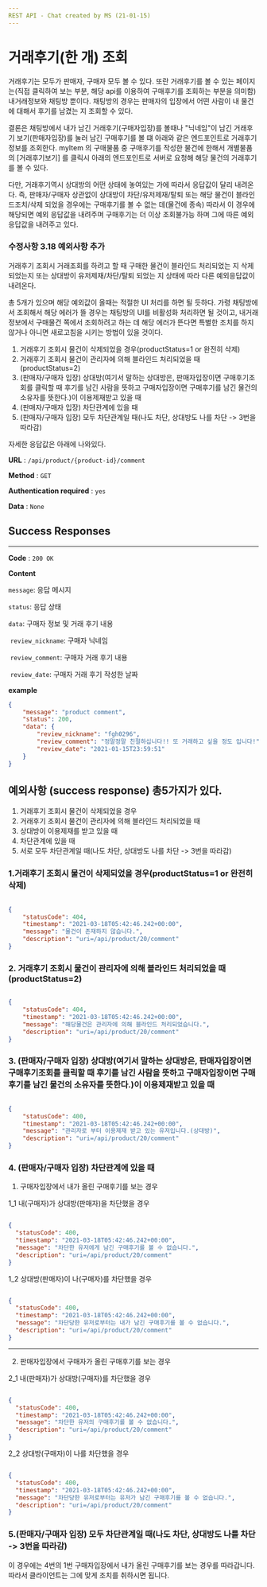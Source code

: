 ```yaml
---
REST API - Chat created by MS (21-01-15)
---
```



# 거래후기(한 개) 조회

거래후기는 모두가 판매자, 구매자 모두 볼 수 있다.
또란 거래후기를 볼 수 있는 페이지는(직접 클릭하여 보는 부분, 해당 api를 이용하여 구매후기를 조회하는 부분을 의미함)
내거래정보와 채팅방 뿐이다. 채팅방의 경우는 판매자의 입장에서 어떤 사람이 내 물건에 대해서 후기를 남겼는 지 조회할 수 있다.

결론은 
채팅방에서 내가 남긴 거래후기(구매자입장)를 볼때나 "닉네임"이 남긴 거래후기 보기(판매자입장)를 눌러 남긴 구매후기를 볼 떄
아래와 같은 엔드포인트로 거래후기 정보를 조회한다.
myItem 의 구매물품 중 구매후기를 작성한 물건에 한해서 개별물품의 [거래후기보기] 를 클릭시 아래의 엔드포인트로 
서버로 요청해 해당 물건의 거래후기를 볼 수 있다.

다만, 
거래후기역시 상대방의 어떤 상태에 놓여있는 가에 따라서 응답값이 달리 내려온다.
즉, 판매자/구매자 상관없이 상대방이 차단/유저제재/탈퇴 또는 해당 물건이 블라인드조치/삭제 되었을 경우에는 구매후기를 볼 수 없는 데(물건에 종속)
따라서 이 경우에 해당되면 예외 응답값을 내려주며 구매후기는 더 이상 조회불가능 하며 그에 따른 예외 응답값을 내려주고 있다.



### 수정사항 3.18 예외사항 추가
거래후기 조회시 거래조회를 하려고 할 때 구매한 물건이 블라인드 처리되었는 지 삭제되었는지
또는 상대방이 유저제재/차단/탈퇴 되었는 지 상태에 따라 다른 예외응답값이 내려온다.

총 5개가 있으며 해당 예외값이 올때는 적절한 UI 처리를 하면 될 듯하다.
가령 채팅방에서 조회해서 해당 에러가 뜰 경우는 채팅방의 UI를 비활성화 처리하면 될 것이고, 내거래정보에서 구매물건 쪽에서 조회하려고 하는 데 해당
에러가 뜬다면 특별한 조치를 하지 않거나 아니면 새로고침을 시키는 방법이 있을 것이다.

1. 거래후기 조회시 물건이 삭제되었을 경우(productStatus=1 or 완전히 삭제)
2. 거래후기 조회시 물건이 관리자에 의해 블라인드 처리되었을 때(productStatus=2)
3. (판매자/구매자 입장) 상대방(여기서 말하는 상대방은, 판매자입장이면 구매후기조회를 클릭할 때 후기를 남긴 사람을 뜻하고 구매자입장이면 구매후기를 남긴 물건의 소유자를 뜻한다.)이 이용제재받고 있을 때
4. (판매자/구매자 입장) 차단관계에 있을 때
5. (판매자/구매자 입장) 모두 차단관계일 때(나도 차단, 상대방도 나를 차단 -> 3번을 따라감)

자세한 응답값은 아래에 나와있다.



**URL** : `/api/product/{product-id}/comment` 

**Method** : `GET`

**Authentication required** : `yes`

**Data** : `None`

## Success Responses

___
 
**Code** : `200 OK`

**Content**

`message`: 응답 메시지 

`status`: 응답 상태 

`data`: 구매자 정보 및 거래 후기 내용

​		`review_nickname`: 구매자 닉네임

​		`review_comment`: 구매자 거래 후기 내용

​		`review_date`: 구매자 거래 후기 작성한 날짜

**example**

```json
{
    "message": "product comment",
    "status": 200,
    "data": {
        "review_nickname": "fgh0296",
        "review_comment": "정말정말 친절하십니다!! 또 거래하고 싶을 정도 입니다!",
        "review_date": "2021-01-15T23:59:51"
    }
}
```

## 예외사항 (success response) 총5가지가 있다.

1. 거래후기 조회시 물건이 삭제되었을 경우
2. 거래후기 조회시 물건이 관리자에 의해 블라인드 처리되었을 때 
3. 상대방이 이용제재를 받고 있을 때
4. 차단관계에 있을 때
5. 서로 모두 차단관계일 때(나도 차단, 상대방도 나를 차단 -> 3번을 따라감)


### 1.거래후기 조회시 물건이 삭제되었을 경우(productStatus=1 or 완전히 삭제)

```json

{
    "statusCode": 404,
    "timestamp": "2021-03-18T05:42:46.242+00:00",
    "message": "물건이 존재하지 않습니다.",
    "description": "uri=/api/product/20/comment"
}

```

### 2. 거래후기 조회시 물건이 관리자에 의해 블라인드 처리되었을 때(productStatus=2)

```json

{
    "statusCode": 404,
    "timestamp": "2021-03-18T05:42:46.242+00:00",
    "message": "해당물건은 관리자에 의해 블라인드 처리되었습니다.",
    "description": "uri=/api/product/20/comment"
}

```

### 3. (판매자/구매자 입장) 상대방(여기서 말하는 상대방은, 판매자입장이면 구매후기조회를 클릭할 때 후기를 남긴 사람을 뜻하고 구매자입장이면 구매후기를 남긴 물건의 소유자를 뜻한다.)이 이용제재받고 있을 때


```json

{
    "statusCode": 400,
    "timestamp": "2021-03-18T05:42:46.242+00:00",
    "message": "관리자로 부터 이용제재 받고 있는 유저입니다.(상대방)",
    "description": "uri=/api/product/20/comment"
}

```


### 4. (판매자/구매자 입장) 차단관계에 있을 때

1) 구매자입장에서 내가 올린 구매후기를 보는 경우

1_1 내(구매자)가 상대방(판매자)을 차단했을 경우

```json

{
  "statusCode": 400,
  "timestamp": "2021-03-18T05:42:46.242+00:00",
  "message": "차단한 유저에게 남긴 구매후기를 볼 수 없습니다.",
  "description": "uri=/api/product/20/comment"
}

```


1_2 상대방(판매자)이 나(구매자)를 차단했을 경우

```json

{
  "statusCode": 400,
  "timestamp": "2021-03-18T05:42:46.242+00:00",
  "message": "차단당한 유저로부터는 내가 남긴 구매후기를 볼 수 없습니다.",
  "description": "uri=/api/product/20/comment"
}

```

---


2) 판매자입장에서 구매자가 올린 구매후기를 보는 경우


2_1 내(판매자)가 상대방(구매자)를 차단했을 경우

```json

{
  "statusCode": 400,
  "timestamp": "2021-03-18T05:42:46.242+00:00",
  "message": "차단한 유저의 구매후기를 볼 수 없습니다.",
  "description": "uri=/api/product/20/comment"
}

```



2_2 상대방(구매자)이 나를 차단했을 경우

```json

{
  "statusCode": 400,
  "timestamp": "2021-03-18T05:42:46.242+00:00",
  "message": "차단당한 유저로부터는 유저가 남긴 구매후기를 볼 수 없습니다.",
  "description": "uri=/api/product/20/comment"
}

```

### 5.(판매자/구매자 입장) 모두 차단관계일 때(나도 차단, 상대방도 나를 차단 -> 3번을 따라감)

이 경우에는 4번의 1번 구매자입장에서 내가 올린 구매후기를 보는 경우를 따라갑니다. 따라서 클라이언트는 그에 맞게 조치를 취하시면 됩니다.







